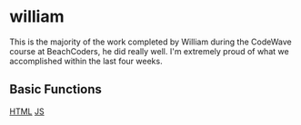 # william

This is the majority of the work completed by William during the CodeWave course at BeachCoders, he did really well. I'm extremely proud of what we accomplished within the last four weeks. 

## Basic Functions
[HTML](https://nndecker.dev/william/basic-functions/)
[JS](https://nndecker.dev/william/basic-functions/js/add-content.js)

